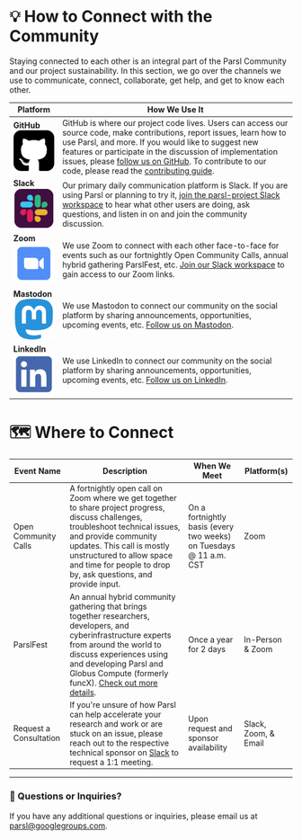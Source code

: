 # 💡 How to Connect with the Community
Staying connected to each other is an integral part of the Parsl Community and our project sustainability. In this section, we go over the channels we use to communicate, connect, collaborate, get help, and get to know each other.

| Platform             | How We Use It                                                                          |
|------------------------------------|----------------------------------------------------------------------------------------|
|**GitHub** <br> <a href="https://github.com/parsl" target="_blank"><img src="Files/images/logos/github-logo-icon.png" alt="GitHub tile logo" width="95"></a>|GitHub is where our project code lives. Users can access our source code, make contributions, report issues, learn how to use Parsl, and more. If you would like to suggest new features or participate in the discussion of implementation issues, please [follow us on GitHub](https://github.com/parsl). To contribute to our code, please read the [contributing guide](https://github.com/Parsl/parsl/blob/master/CONTRIBUTING.rst).|
|**Slack** <br> <a href="https://bit.ly/join-parsl-slack" target="_blank"><img src="Files/images/logos/slack-logo-icon.png" alt="Slack tile logo" width="95"></a>|Our primary daily communication platform is Slack. If you are using Parsl or planning to try it, [join the parsl-project Slack workspace](https://bit.ly/join-parsl-slack) to hear what other users are doing, ask questions, and listen in on and join the community discussion.|
|**Zoom** <br> <img src="Files/images/logos/zoom-logo-icon.png" alt="Zoom tile logo" width="100">| We use Zoom to connect with each other face-to-face for events such as our fortnightly Open Community Calls, annual hybrid gathering ParslFest, etc. [Join our Slack workspace](https://bit.ly/join-parsl-slack) to gain access to our Zoom links.|
|**Mastodon** <br> <a href="https://mast.hpc.social/@ParslProject" target="_blank"><img src="Files/images/logos/mastodon-logo-icon.png" alt="Mastodon tile logo" width="95"></a>|We use Mastodon to connect our community on the social platform by sharing announcements, opportunities, upcoming events, etc. [Follow us on Mastodon](https://mast.hpc.social/@ParslProject).|
|**LinkedIn** <br> <a href="https://www.linkedin.com/company/parsl-project/" target="_blank"><img src="Files/images/logos/linkedin-logo-icon.png" alt="LinkedIn tile logo" width="95"></a>|We use LinkedIn to connect our community on the social platform by sharing announcements, opportunities, upcoming events, etc. [Follow us on LinkedIn](https://www.linkedin.com/company/parsl-project/).|

# 🗺️ Where to Connect
| Event Name | Description | When We Meet | Platform(s) |
|------------|-------------|--------------|----------|
|Open Community Calls|A fortnightly open call on Zoom where we get together to share project progress, discuss challenges, troubleshoot technical issues, and provide community updates. This call is mostly unstructured to allow space and time for people to drop by, ask questions, and provide input.|On a fortnightly basis (every two weeks) on Tuesdays @ 11 a.m. CST|Zoom|
|ParslFest|An annual hybrid community gathering that brings together researchers, developers, and cyberinfrastructure experts from around the world to discuss experiences using and developing Parsl and Globus Compute (formerly funcX). [Check out more details](https://parsl-project.org/parslfest.html).|Once a year for 2 days|In-Person & Zoom|
|Request a Consultation|If you're unsure of how Parsl can help accelerate your research and work or are stuck on an issue, please reach out to the respective technical sponsor on [Slack](https://bit.ly/join-parsl-slack) to request a 1:1 meeting.|Upon request and sponsor availability|Slack, Zoom, & Email

---
### 🤔 Questions or Inquiries?
If you have any additional questions or inquiries, please email us at [parsl@googlegroups.com](mailto:parsl@googlegroups.com).
